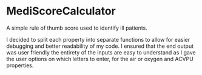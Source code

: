 # MediScoreCalculator
A simple rule of thumb score used to identify ill patients.

I decided to split each property into separate functions to allow for easier debugging and better readability of my code. I ensured that the end output was user friendly the entirety of the inputs are easy to understand as I gave the user options on which letters to enter, for the air or oxygen and ACVPU properties. 
